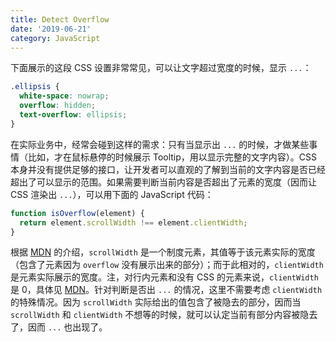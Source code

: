 ```yaml
---
title: Detect Overflow
date: '2019-06-21'
category: JavaScript
---
```


下面展示的这段 CSS 设置非常常见，可以让文字超过宽度的时候，显示 `...`：

```css
.ellipsis {
  white-space: nowrap;
  overflow: hidden;
  text-overflow: ellipsis;
}
```

在实际业务中，经常会碰到这样的需求：只有当显示出 `...` 的时候，才做某些事情（比如，才在鼠标悬停的时候展示 Tooltip，用以显示完整的文字内容）。CSS 本身并没有提供足够的接口，让开发者可以直观的了解到当前的文字内容是否已经超出了可以显示的范围。如果需要判断当前内容是否超出了元素的宽度（因而让 CSS 渲染出 `...`），可以用下面的 JavaScript 代码：

```javascript
function isOverflow(element) {
  return element.scrollWidth !== element.clientWidth;
}
```

根据 [MDN](https://developer.mozilla.org/en-US/docs/Web/API/Element/scrollWidth) 的介绍，`scrollWidth` 是一个制度元素，其值等于该元素实际的宽度（包含了元素因为 `overflow` 没有展示出来的部分）；而于此相对的，`clientWidth` 是元素实际展示的宽度。注，对行内元素和没有 CSS 的元素来说，`clientWidth` 是 0，具体见 [MDN](https://developer.mozilla.org/en-US/docs/Web/API/Element/clientWidth)。针对判断是否出 `...` 的情况，这里不需要考虑 `clientWidth` 的特殊情况。因为 `scrollWidth` 实际给出的值包含了被隐去的部分，因而当 `scrollWidth` 和 `clientWidth` 不想等的时候，就可以认定当前有部分内容被隐去了，因而 `...` 也出现了。
